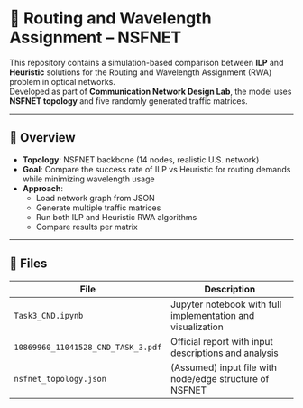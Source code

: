 # 🔁 Routing and Wavelength Assignment – NSFNET

This repository contains a simulation-based comparison between **ILP** and **Heuristic** solutions for the Routing and Wavelength Assignment (RWA) problem in optical networks.  
Developed as part of **Communication Network Design Lab**, the model uses **NSFNET topology** and five randomly generated traffic matrices.

---

## 📘 Overview

- **Topology**: NSFNET backbone (14 nodes, realistic U.S. network)
- **Goal**: Compare the success rate of ILP vs Heuristic for routing demands while minimizing wavelength usage
- **Approach**:
  - Load network graph from JSON
  - Generate multiple traffic matrices
  - Run both ILP and Heuristic RWA algorithms
  - Compare results per matrix

---

## 📂 Files

| File                    | Description                                                 |
|-------------------------|-------------------------------------------------------------|
| `Task3_CND.ipynb`       | Jupyter notebook with full implementation and visualization |
| `10869960_11041528_CND_TASK_3.pdf` | Official report with input descriptions and analysis            |
| `nsfnet_topology.json`  | (Assumed) input file with node/edge structure of NSFNET     |
